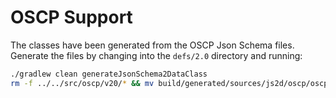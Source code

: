 # OSCP Support

The classes have been generated from the OSCP Json Schema files. Generate the files by changing into
the `defs/2.0` directory and running:

```sh
./gradlew clean generateJsonSchema2DataClass
rm -f ../../src/oscp/v20/* && mv build/generated/sources/js2d/oscp/oscp/v20/* ../../src/oscp/v20
```

